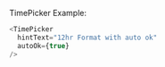 TimePicker Example:

```js
<TimePicker
  hintText="12hr Format with auto ok"
  autoOk={true}
/>
```
